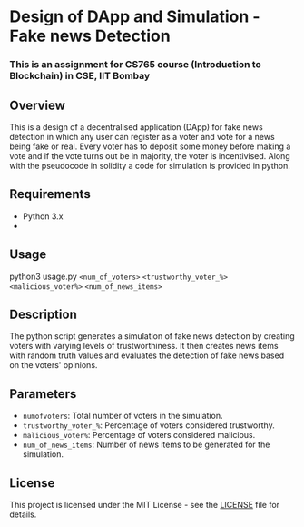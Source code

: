 
# Design of DApp and Simulation - Fake news Detection
### This is an assignment for CS765 course (Introduction to Blockchain) in CSE, IIT Bombay

## Overview

This is a design of a decentralised application (DApp) for fake news detection in which any user can register as a voter and vote for a news being fake or real. Every voter has to deposit some money before making a vote and if the vote turns out be in majority, the voter is incentivised. Along with the pseudocode in solidity a code for simulation is provided in python.

## Requirements

- Python 3.x
- 

## Usage

python3 usage.py `<num_of_voters>` `<trustworthy_voter_%>` `<malicious_voter%>` `<num_of_news_items>`

## Description

The python script generates a simulation of fake news detection by creating voters with varying levels of trustworthiness. It then creates news items with random truth values and evaluates the detection of fake news based on the voters' opinions. 

## Parameters

- `numofvoters`: Total number of voters in the simulation.
- `trustworthy_voter_%`: Percentage of voters considered trustworthy.
- `malicious_voter%`: Percentage of voters considered malicious.
- `num_of_news_items`: Number of news items to be generated for the simulation.

## License

This project is licensed under the MIT License - see the [LICENSE](LICENSE) file for details.
